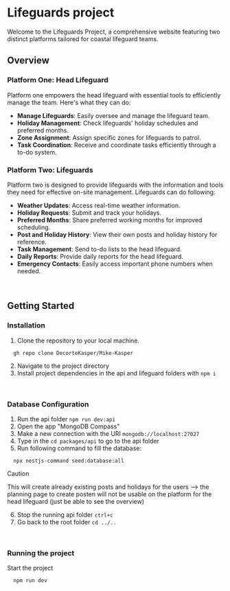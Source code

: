 # Lifeguards project
Welcome to the Lifeguards Project, a comprehensive website featuring two distinct platforms tailored for coastal lifeguard teams.
<br/>

## Overview

### Platform One: Head Lifeguard
Platform one empowers the head lifeguard with essential tools to efficiently manage the team. Here's what they can do:
- **Manage Lifeguards**: Easily oversee and manage the lifeguard team.
- **Holiday Management**: Check lifeguards' holiday schedules and preferred months.
- **Zone Assignment**: Assign specific zones for lifeguards to patrol.
- **Task Coordination**: Receive and coordinate tasks efficiently through a to-do system.

### Platform Two: Lifeguards
Platform two is designed to provide lifeguards with the information and tools they need for effective on-site management. Lifeguards can do following:
- **Weather Updates**: Access real-time weather information.
- **Holiday Requests**: Submit and track your holidays.
- **Preferred Months**: Share preferred working months for improved scheduling.
- **Post and Holiday History**: View their own posts and holiday history for reference.
- **Task Management**: Send to-do lists to the head lifeguard.
- **Daily Reports**: Provide daily reports for the head lifeguard.
- **Emergency Contacts**: Easily access important phone numbers when needed.
<br/>

## Getting Started

### Installation
1. Clone the repository to your local machine.
```
  gh repo clone DecorteKasper/Mike-Kasper
```
2. Navigate to the project directory
3. Install project dependencies in the api and lifeguard folders with `npm i`
<br/>

### Database Configuration
1. Run the api folder `npm run dev:api`
2. Open the app "MongoDB Compass"
3. Make a new connection with the URI `mongodb://localhost:27027`
4. Type in the `cd packages/api` to go to the api folder
5. Run following command to fill the database:
```
  npx nestjs-command seed:database:all
```
> [!CAUTION]
> This will create already existing posts and holidays for the users --> the planning page to create posten will not be usable on the platform for the head lifeguard (just be able to see the overview)
6. Stop the running api folder `ctrl+c`
7. Go back to the root folder `cd ../..`
<br/>

### Running the project
Start the project
```
  npm run dev
```
